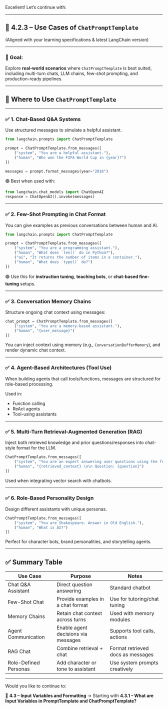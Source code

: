 Excellent! Let’s continue with:

---

## 📘 4.2.3 – Use Cases of `ChatPromptTemplate`

(Aligned with your learning specifications & latest LangChain version)

---

### 🎯 Goal:

Explore **real-world scenarios** where `ChatPromptTemplate` is best suited, including multi-turn chats, LLM chains, few-shot prompting, and production-ready pipelines.

---

## 🧠 Where to Use `ChatPromptTemplate`

---

### ✅ 1. **Chat-Based Q\&A Systems**

Use structured messages to simulate a helpful assistant.

```python
from langchain.prompts import ChatPromptTemplate

prompt = ChatPromptTemplate.from_messages([
    ("system", "You are a helpful assistant."),
    ("human", "Who won the FIFA World Cup in {year}?")
])

messages = prompt.format_messages(year="2018")
```

🟢 Best when used with:

```python
from langchain.chat_models import ChatOpenAI
response = ChatOpenAI().invoke(messages)
```

---

### ✅ 2. **Few-Shot Prompting in Chat Format**

You can give examples as previous conversations between human and AI.

```python
from langchain.prompts import ChatPromptTemplate

prompt = ChatPromptTemplate.from_messages([
    ("system", "You are a programming assistant."),
    ("human", "What does `len()` do in Python?"),
    ("ai", "It returns the number of items in a container."),
    ("human", "What does `type()` do?")
])
```

🟢 Use this for **instruction tuning**, **teaching bots**, or **chat-based fine-tuning** setups.

---

### ✅ 3. **Conversation Memory Chains**

Structure ongoing chat context using messages:

```python
chat_prompt = ChatPromptTemplate.from_messages([
    ("system", "You are a memory-based assistant."),
    ("human", "{user_message}")
])
```

You can inject context using memory (e.g., `ConversationBufferMemory`), and render dynamic chat context.

---

### ✅ 4. **Agent-Based Architectures (Tool Use)**

When building agents that call tools/functions, messages are structured for role-based processing.

Used in:

* Function calling
* ReAct agents
* Tool-using assistants

---

### ✅ 5. **Multi-Turn Retrieval-Augmented Generation (RAG)**

Inject both retrieved knowledge and prior questions/responses into chat-style format for the LLM.

```python
ChatPromptTemplate.from_messages([
    ("system", "You are an expert answering user questions using the following context."),
    ("human", "{retrieved_context} \n\n Question: {question}")
])
```

Used when integrating vector search with chatbots.

---

### ✅ 6. **Role-Based Personality Design**

Design different assistants with unique personas.

```python
ChatPromptTemplate.from_messages([
    ("system", "You are Shakespeare. Answer in Old English."),
    ("human", "What is AI?")
])
```

Perfect for character bots, brand personalities, and storytelling agents.

---

## ✅ Summary Table

| Use Case              | Purpose                             | Notes                             |
| --------------------- | ----------------------------------- | --------------------------------- |
| Chat Q\&A Assistant   | Direct question answering           | Standard chatbot                  |
| Few-Shot Chat         | Provide examples in a chat format   | Use for tutoring/chat tuning      |
| Memory Chains         | Retain chat context across turns    | Used with memory modules          |
| Agent Communication   | Enable agent decisions via messages | Supports tool calls, actions      |
| RAG Chat              | Combine retrieval + chat            | Format retrieved docs as messages |
| Role-Defined Personas | Add character or tone to assistant  | Use system prompts creatively     |

---

Would you like to continue to:

📘 **4.3 – Input Variables and Formatting**
→ Starting with **4.3.1 – What are Input Variables in PromptTemplate and ChatPromptTemplate?**
